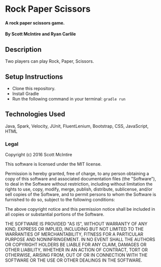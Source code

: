 # Rock Paper Scissors

#### A rock paper scissors game.

#### By Scott McIntire and Ryan Carlile

## Description

Two players can play Rock, Paper, Scissors.

## Setup Instructions

* Clone this repository.
* Install Gradle
* Run the following command in your terminal: `gradle run`

## Technologies Used

Java, Spark, Velocity, JUnit, FluentLenium, Bootstrap, CSS, JavaScript, HTML

### Legal

Copyright (c) 2016 Scott McIntire

This software is licensed under the MIT license.

Permission is hereby granted, free of charge, to any person obtaining a copy
of this software and associated documentation files (the "Software"), to deal
in the Software without restriction, including without limitation the rights
to use, copy, modify, merge, publish, distribute, sublicense, and/or sell
copies of the Software, and to permit persons to whom the Software is
furnished to do so, subject to the following conditions:

The above copyright notice and this permission notice shall be included in
all copies or substantial portions of the Software.

THE SOFTWARE IS PROVIDED "AS IS", WITHOUT WARRANTY OF ANY KIND, EXPRESS OR
IMPLIED, INCLUDING BUT NOT LIMITED TO THE WARRANTIES OF MERCHANTABILITY,
FITNESS FOR A PARTICULAR PURPOSE AND NONINFRINGEMENT. IN NO EVENT SHALL THE
AUTHORS OR COPYRIGHT HOLDERS BE LIABLE FOR ANY CLAIM, DAMAGES OR OTHER
LIABILITY, WHETHER IN AN ACTION OF CONTRACT, TORT OR OTHERWISE, ARISING FROM,
OUT OF OR IN CONNECTION WITH THE SOFTWARE OR THE USE OR OTHER DEALINGS IN
THE SOFTWARE.
